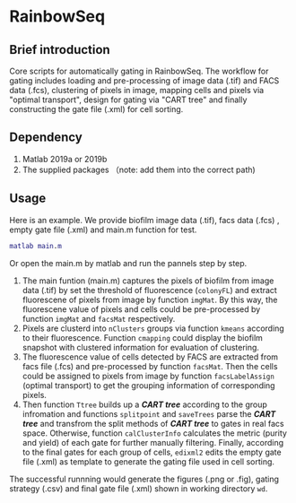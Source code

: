 # RainbowSeq
## Brief introduction
Core scripts for automatically gating in RainbowSeq.
The workflow for gating includes loading and pre-processing of image data (.tif) and FACS data (.fcs), clustering of pixels in image, mapping cells and pixels via "optimal transport", design for gating via "CART tree" and finally constructing the gate file (.xml) for cell sorting.

## Dependency
1. Matlab 2019a or 2019b
2. The supplied packages （note: add them into the correct path)

## Usage 
Here is an example. We provide biofilm image data (.tif), facs data (.fcs) , empty gate file (.xml) and main.m function for test.
```MATLAB
matlab main.m
```  
Or open the main.m by matlab and run the pannels step by step.  

1. The main funtion (main.m) captures the pixels of biofilm from image data (.tif) by set the threshold of fluorescence (`colonyFL`) and extract fluorescene of pixels from image  by function `imgMat`. By this way, the fluorescene value of pixels and cells could be pre-processed by function `imgMat` and `facsMat` respectively.
2. Pixels are clusterd into `nClusters` groups via function `kmeans` according to their fluorescence. Function `cmapping` could display the biofilm snapshot with clustered information for evaluation of clustering.
3. The fluorescence value of cells detected by FACS are extracted from facs file (.fcs) and pre-processed by function `facsMat`. Then the cells could be assigned to pixels from image by function `facsLabelAssign` (optimal transport) to get the grouping information of corresponding pixels.
4. Then function `Ttree` builds up a ***CART tree*** according to the group infromation and functions `splitpoint` and `saveTrees` parse the ***CART tree*** and transfrom the split methods of ***CART tree*** to gates in real facs space. Otherwise, function `calClusterInfo` calculates the metric (purity and yield) of each gate for further manually filtering. Finally, according to the final gates for each group of cells, `edixml2` edits the empty gate file (.xml) as template to generate the gating file used in cell sorting.

The successful runnning would generate the figures (.png or .fig),  gating strategy (.csv) and final gate file (.xml) shown in working directory `wd`.
